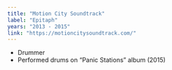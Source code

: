 ```yaml
---
title: "Motion City Soundtrack"
label: "Epitaph"
years: "2013 - 2015"
link: "https://motioncitysoundtrack.com/"
---
```


- Drummer
- Performed drums on “Panic Stations” album (2015)
